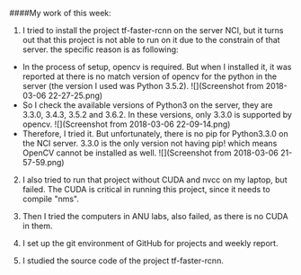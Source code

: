 ####My work of this week:
1. I tried to install the project tf-faster-rcnn on the server NCI, but it turns out that this project is not able to run on it due to the constrain of that server. the specific reason is as following:
- In the process of setup, opencv is required. But when I installed it, it was reported at there is no match version of opencv for the python in the server (the version I used was Python 3.5.2).
  ![](Screenshot from 2018-03-06 22-27-25.png)
- So I check the available versions of Python3 on the server, they are 3.3.0, 3.4.3, 3.5.2 and 3.6.2. In these versions, only 3.3.0 is supported by opencv. 
  ![](Screenshot from 2018-03-06 22-09-14.png)
- Therefore, I tried it. But unfortunately, there is no pip for Python3.3.0 on the NCI server. 3.3.0 is the only version not having pip! which means OpenCV cannot be installed as well.
  ![](Screenshot from 2018-03-06 21-57-59.png)
  
2. I also tried to run that project without CUDA and nvcc on my laptop, but failed. The CUDA is critical in running this project, since it needs to compile "nms".

2. Then I tried the computers in ANU labs, also failed, as there is no CUDA in them.
  
2. I set up the git environment of GitHub for projects and weekly report.

3. I studied the source code of the project tf-faster-rcnn.
